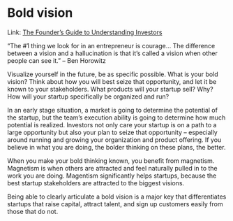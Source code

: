 # Bold vision

Link: [The Founder’s Guide to Understanding Investors](https://www.atrium.co/blog/startup-investors/)

“The #1 thing we look for in an entrepreneur is courage… The difference between a vision and a hallucination is that it’s called a vision when other people can see it.” – Ben Horowitz

Visualize yourself in the future, be as specific possible. What is your bold vision? Think about how you will best seize that opportunity, and let it be known to your stakeholders. What products will your startup sell? Why? How will your startup specifically be organized and run?

In an early stage situation, a market is going to determine the potential of the startup, but the team’s execution ability is going to determine how much potential is realized. Investors not only care your startup is on a path to a large opportunity but also your plan to seize that opportunity – especially around running and growing your organization and product offering. If you believe in what you are doing, the bolder thinking on these plans, the better.

When you make your bold thinking known, you benefit from magnetism. Magnetism is when others are attracted and feel naturally pulled in to the work you are doing. Magentism significantly helps startups, because the best startup stakeholders are attracted to the biggest visions.

Being able to clearly articulate a bold vision is a major key that differentiates startups that raise capital, attract talent, and sign up customers easily from those that do not.
